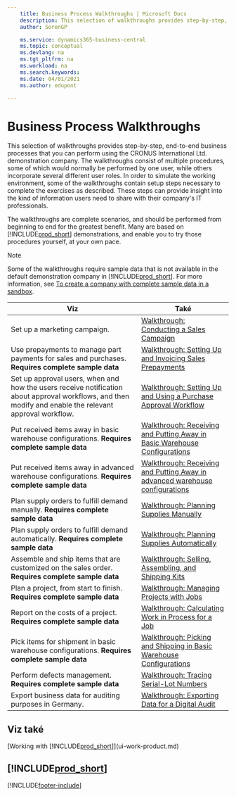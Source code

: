 ```yaml
---
    title: Business Process Walkthroughs | Microsoft Docs
    description: This selection of walkthroughs provides step-by-step, end-to-end business processes that you can perform using the CRONUS International Ltd. demonstration company. 
    author: SorenGP

    ms.service: dynamics365-business-central
    ms.topic: conceptual
    ms.devlang: na
    ms.tgt_pltfrm: na
    ms.workload: na
    ms.search.keywords:
    ms.date: 04/01/2021
    ms.author: edupont

---
```

# Business Process Walkthroughs

This selection of walkthroughs provides step-by-step, end-to-end business processes that you can perform using the CRONUS International Ltd. demonstration company. The walkthroughs consist of multiple procedures, some of which would normally be performed by one user, while others incorporate several different user roles. In order to simulate the working environment, some of the walkthroughs contain setup steps necessary to complete the exercises as described. These steps can provide insight into the kind of information users need to share with their company's IT professionals.

The walkthroughs are complete scenarios, and should be performed from beginning to end for the greatest benefit. Many are based on [!INCLUDE[prod_short](includes/prod_short.md)] demonstrations, and enable you to try those procedures yourself, at your own pace.

> [!NOTE]
> Some of the walkthroughs require sample data that is not available in the default demonstration company in [!INCLUDE[prod_short](includes/prod_short.md)]. For more information, see [To create a company with complete sample data in a sandbox](across-how-create-sandbox-environment.md#to-create-a-company-with-complete-sample-data-in-a-sandbox).

| Viz | Také |
|--------|---------|  
| Set up a marketing campaign. | [Walkthrough: Conducting a Sales Campaign](walkthrough-conducting-a-sales-campaign.md) |
| Use prepayments to manage part payments for sales and purchases. **Requires complete sample data** | [Walkthrough: Setting Up and Invoicing Sales Prepayments](walkthrough-setting-up-and-invoicing-sales-prepayments.md) |
| Set up approval users, when and how the users receive notification about approval workflows, and then modify and enable the relevant approval workflow. | [Walkthrough: Setting Up and Using a Purchase Approval Workflow](walkthrough-setting-up-and-using-a-purchase-approval-workflow.md) |
| Put received items away in basic warehouse configurations. **Requires complete sample data** | [Walkthrough: Receiving and Putting Away in Basic Warehouse Configurations](walkthrough-receiving-and-putting-away-in-basic-warehousing.md) |
| Put received items away in advanced warehouse configurations. **Requires complete sample data** | [Walkthrough: Receiving and Putting Away in advanced warehouse configurations](walkthrough-receiving-and-putting-away-in-advanced-warehousing.md) |
| Plan supply orders to fulfill demand manually. **Requires complete sample data** | [Walkthrough: Planning Supplies Manually](walkthrough-planning-supplies-manually.md) |
| Plan supply orders to fulfill demand automatically. **Requires complete sample data** | [Walkthrough: Planning Supplies Automatically](walkthrough-planning-supplies-automatically.md) |
| Assemble and ship items that are customized on the sales order. **Requires complete sample data** | [Walkthrough: Selling, Assembling, and Shipping Kits](walkthrough-selling-assembling-and-shipping-kits.md) |
| Plan a project, from start to finish. **Requires complete sample data** | [Walkthrough: Managing Projects with Jobs](walkthrough-managing-projects-with-jobs.md) |
| Report on the costs of a project. **Requires complete sample data** | [Walkthrough: Calculating Work in Process for a Job](walkthrough-calculating-work-in-process-for-a-job.md) |
| Pick items for shipment in basic warehouse configurations. **Requires complete sample data** | [Walkthrough: Picking and Shipping in Basic Warehouse Configurations](walkthrough-picking-and-shipping-in-basic-warehousing.md) |
| Perform defects management. **Requires complete sample data** | [Walkthrough: Tracing Serial-Lot Numbers](walkthrough-tracing-serial-lot-numbers.md) |
| Export business data for auditing purposes in Germany. | [Walkthrough: Exporting Data for a Digital Audit](LocalFunctionality/Germany/walkthrough-exporting-data-for-a-digital-audit.md) |

## Viz také

[Working with [!INCLUDE[prod_short](includes/prod_short.md)]](ui-work-product.md)

## [!INCLUDE[prod_short](includes/free_trial_md.md)]


[!INCLUDE[footer-include](includes/footer-banner.md)]